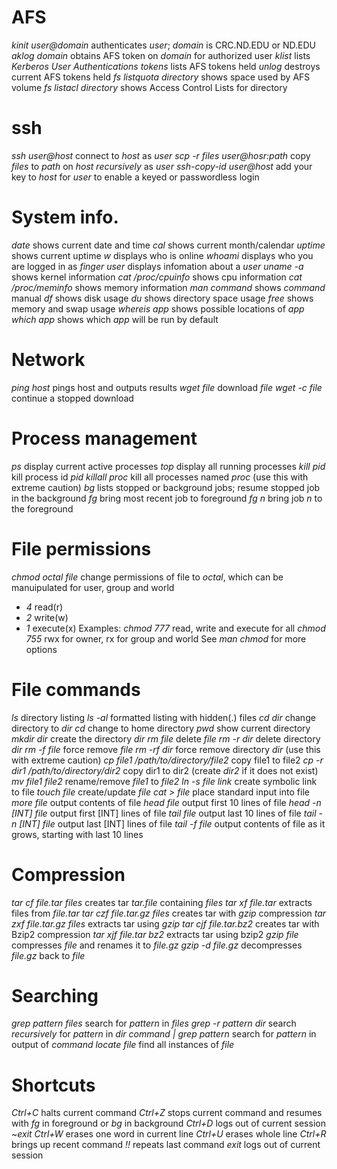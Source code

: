 # AFS
*kinit user@domain* authenticates *user*; *domain* is CRC.ND.EDU or ND.EDU
*aklog domain* obtains AFS token on *domain* for authorized user
*klist* lists *Kerberos User Authentications*
*tokens* lists AFS tokens held
*unlog* destroys current AFS tokens held
*fs listquota directory* shows space used by AFS volume
*fs listacl directory* shows Access Control Lists for directory

# ssh
*ssh user@host* connect to *host* as *user*
*scp -r files user@hosr:path* copy *files* to *path* on *host* *recursively* as *user*
*ssh-copy-id user@host* add your key to *host* for *user* to enable a keyed or passwordless login

# System info.
*date* shows current date and time
*cal* shows current month/calendar
*uptime* shows current uptime
*w* displays who is online
*whoami* displays who you are logged in as
*finger user* displays infomation about a *user*
*uname -a* shows kernel information
*cat /proc/cpuinfo* shows cpu information
*cat /proc/meminfo* shows memory information
*man command* shows *command* manual
*df* shows disk usage
*du* shows directory space usage
*free* shows memory and swap usage
*whereis app* shows possible locations of *app*
*which app* shows which *app* will be run by default

# Network
*ping host* pings host and outputs results
*wget file* download *file*
*wget -c file* continue a stopped download

# Process management
*ps* display current active processes
*top* display all running processes
*kill pid* kill process id *pid*
*killall proc* kill all processes named *proc* (use this with extreme caution)
*bg* lists stopped or background jobs; resume stopped job in the background
*fg* bring most recent job to foreground
*fg n* bring job *n* to the foreground

# File permissions
*chmod octal file* change permissions of file to *octal*, which can be manuipulated for user, group and world
- *4* read(r)
- *2* write(w)
- *1* execute(x)
Examples: *chmod 777* read, write and execute for all
          *chmod 755* rwx for owner, rx for group and world
          See *man chmod* for more options

# File commands
*ls* directory listing
*ls -al* formatted listing with hidden(.) files
*cd dir* change directory to *dir*
*cd* change to home directory
*pwd* show current directory
*mkdir dir* create the directory *dir*
*rm file* delete *file*
*rm -r dir* delete directory *dir*
*rm -f file* force remove *file*
*rm -rf dir* force remove directory *dir* (use this with extreme caution)
*cp file1 /path/to/directory/file2* copy file1 to file2
*cp -r dir1 /path/to/directory/dir2* copy dir1 to dir2 (create *dir2* if it does not exist)
*mv file1 file2* rename/remove *file1* to *file2*
*ln -s file link* create symbolic link to file
*touch file* create/update *file*
*cat > file* place standard input into file
*more file* output contents of file
*head file* output first 10 lines of file
*head -n [INT] file* output first [INT] lines of file
*tail file* output last 10 lines of file
*tail -n [INT] file* output last [INT] lines of file
*tail -f file* output contents of file as it grows, starting with last 10 lines

# Compression
*tar cf file.tar files* creates tar *tar.file* containing *files*
*tar xf file.tar* extracts files from *file.tar*
*tar czf file.tar.gz files* creates tar with *gzip* compression
*tar zxf file.tar.gz files* extracts tar using *gzip*
*tar cjf file.tar.bz2* creates tar with Bzip2 compression
*tar xjf file.tar bz2* extracts tar using bzip2
*gzip file* compresses *file* and renames it to *file.gz*
*gzip -d file.gz* decompresses *file.gz* back to *file*

# Searching
*grep pattern files* search for *pattern* in *files*
*grep -r pattern dir* search *recursively* for *pattern* in *dir*
*command | grep pattern* search for *pattern* in output of *command*
*locate file* find all instances of *file*

# Shortcuts
*Ctrl+C* halts current command
*Ctrl+Z* stops current command and resumes with *fg* in foreground or *bg* in background
*Ctrl+D* logs out of current session ~*exit*
*Ctrl+W* erases one word in current line
*Ctrl+U* erases whole line
*Ctrl+R* brings up recent command
*!!* repeats last command
*exit* logs out of current session

